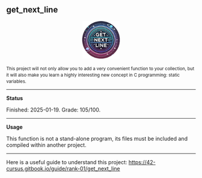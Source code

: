 get_next_line
-------

<p align="center">
  <a href="https://github.com/Albertoocbs/get_next_line">
    <img src="https://github.com/Albertoocbs/get_next_line/blob/master/get_next_line_circular.png" width="100"/>
  </a>
</p>


<small>This project will not only allow you to add a very convenient function to your collection, but it will also make you learn a highly interesting new concept in C programming: static variables.</small>

---
**Status**

Finished: 2025-01-19. Grade: 105/100.

-------
**Usage**

This function is not a stand-alone program, its files must be included and compiled within another project.


-------

Here is a useful guide to understand this project: https://42-cursus.gitbook.io/guide/rank-01/get_next_line
